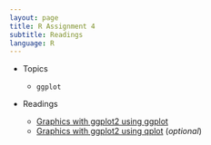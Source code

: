 ```yaml
---
layout: page
title: R Assignment 4
subtitle: Readings
language: R
---
```


* Topics

  * `ggplot`

* Readings

  * [Graphics with ggplot2 using ggplot](http://www.noamross.net/blog/2012/10/5/ggplot-introduction.html)
  * [Graphics with ggplot2 using qplot](http://statmethods.net/advgraphs/ggplot2.html) (*optional*)